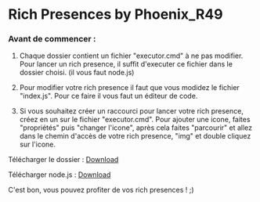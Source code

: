 # Rich Presences by Phoenix_R49
### Avant de commencer :
1. Chaque dossier contient un fichier "executor.cmd" à ne pas modifier.
Pour lancer un rich presence, il suffit d'executer ce fichier dans le dossier choisi. (il vous faut node.js)

2. Pour modifier votre rich presence il faut que vous modidez le fichier "index.js".
Pour ce faire il vous faut un éditeur de code.

3. Si vous souhaitez créer un raccourci pour lancer votre rich presence, créez en un sur le fichier "executor.cmd".
Pour ajouter une icone, faites "propriétés" puis "changer l'icone", après cela faites "parcourir" et allez dans le chemin d'accès de votre rich presence, "img" et double cliquez sur l'icone.

Télécharger le dossier : [Download](https://cdn.discordapp.com/attachments/946416718580948993/952547295629549638/Rich_Presences_-_Phoenix_R49.rar)

Télécharger node.js : [Download](https://nodejs.org/)

C'est bon, vous pouvez profiter de vos rich presences ! ;)
